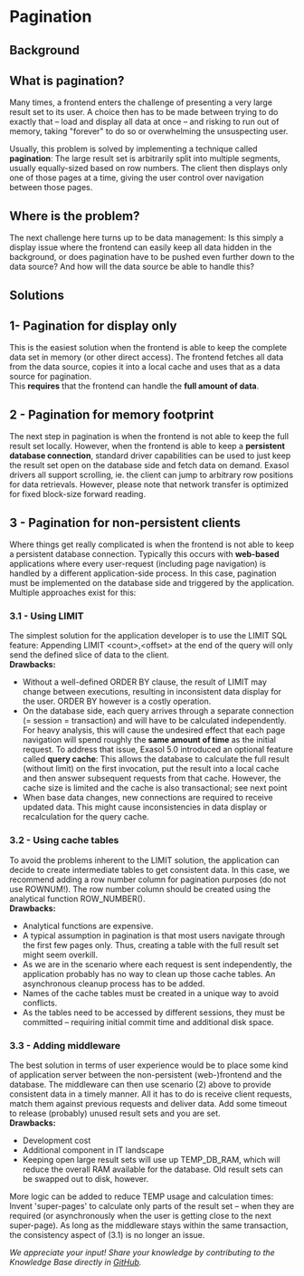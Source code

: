 # Pagination 
## Background

## What is pagination? 

Many times, a frontend enters the challenge of presenting a very large result set to its user. A choice then has to be made between trying to do exactly that – load and display all data at once – and risking to run out of memory, taking "forever" to do so or overwhelming the unsuspecting user. 

Usually, this problem is solved by implementing a technique called **pagination**: The large result set is arbitrarily split into multiple segments, usually equally-sized based on row numbers. The client then displays only one of those pages at a time, giving the user control over navigation between those pages.

## Where is the problem?

The next challenge here turns up to be data management: Is this simply a display issue where the frontend can easily keep all data hidden in the background, or does pagination have to be pushed even further down to the data source? And how will the data source be able to handle this?

## Solutions

## 1- Pagination for display only

This is the easiest solution when the frontend is able to keep the complete data set in memory (or other direct access). The frontend fetches all data from the data source, copies it into a local cache and uses that as a data source for pagination.  
This **requires** that the frontend can handle the **full amount of data**.

## 2 - Pagination for memory footprint

The next step in pagination is when the frontend is not able to keep the full result set locally. However, when the frontend is able to keep a **persistent database connection**, standard driver capabilities can be used to just keep the result set open on the database side and fetch data on demand. Exasol drivers all support scrolling, ie. the client can jump to arbitrary row positions for data retrievals. However, please note that network transfer is optimized for fixed block-size forward reading.

## 3 - Pagination for non-persistent clients

Where things get really complicated is when the frontend is not able to keep a persistent database connection. Typically this occurs with **web-based** applications where every user-request (including page navigation) is handled by a different application-side process. In this case, pagination must be implemented on the database side and triggered by the application. Multiple approaches exist for this:

### 3.1 - Using LIMIT

The simplest solution for the application developer is to use the LIMIT SQL feature: Appending LIMIT &lt;count&gt;,&lt;offset&gt; at the end of the query will only send the defined slice of data to the client.  
**Drawbacks:**

* Without a well-defined ORDER BY clause, the result of LIMIT may change between executions, resulting in inconsistent data display for the user. ORDER BY however is a costly operation.
* On the database side, each query arrives through a separate connection (= session = transaction) and will have to be calculated independently. For heavy analysis, this will cause the undesired effect that each page navigation will spend roughly the **same amount of time** as the initial request. To address that issue, Exasol 5.0 introduced an optional feature called **query cache**: This allows the database to calculate the full result (without limit) on the first invocation, put the result into a local cache and then answer subsequent requests from that cache. However, the cache size is limited and the cache is also transactional; see next point
* When base data changes, new connections are required to receive updated data. This might cause inconsistencies in data display or recalculation for the query cache.

### 3.2 - Using cache tables

To avoid the problems inherent to the LIMIT solution, the application can decide to create intermediate tables to get consistent data. In this case, we recommend adding a row number column for pagination purposes (do not use ROWNUM!). The row number column should be created using the analytical function ROW_NUMBER().  
**Drawbacks:**

* Analytical functions are expensive.
* A typical assumption in pagination is that most users navigate through the first few pages only. Thus, creating a table with the full result set might seem overkill.
* As we are in the scenario where each request is sent independently, the application probably has no way to clean up those cache tables. An asynchronous cleanup process has to be added.
* Names of the cache tables must be created in a unique way to avoid conflicts.
* As the tables need to be accessed by different sessions, they must be committed – requiring initial commit time and additional disk space.

### 3.3 - Adding middleware

The best solution in terms of user experience would be to place some kind of application server between the non-persistent (web-)frontend and the database. The middleware can then use scenario (2) above to provide consistent data in a timely manner. All it has to do is receive client requests, match them against previous requests and deliver data. Add some timeout to release (probably) unused result sets and you are set.  
**Drawbacks:**

* Development cost
* Additional component in IT landscape
* Keeping open large result sets will use up TEMP_DB_RAM, which will reduce the overall RAM available for the database. Old result sets can be swapped out to disk, however.

More logic can be added to reduce TEMP usage and calculation times:  
Invent 'super-pages' to calculate only parts of the result set – when they are required (or asynchronously when the user is getting close to the next super-page). As long as the middleware stays within the same transaction, the consistency aspect of (3.1) is no longer an issue.

*We appreciate your input! Share your knowledge by contributing to the Knowledge Base directly in [GitHub](https://github.com/exasol/public-knowledgebase).* 